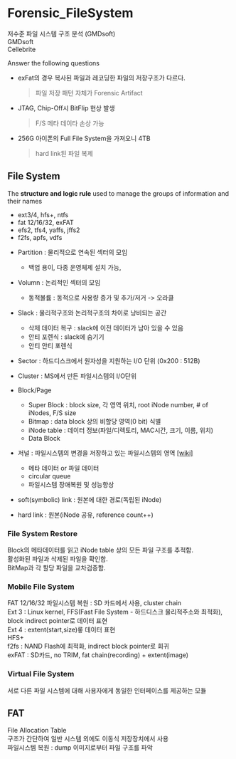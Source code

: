 # Forensic_FileSystem
저수준 파일 시스템 구조 분석 (GMDsoft) <br>
GMDsoft <br>
Cellebrite <br>

Answer the following questions <br>
- exFat의 경우 복사된 파일과 레코딩한 파일의 저장구조가 다르다.
  > 파일 저장 패턴 자체가 Forensic Artifact
- JTAG, Chip-Off시 BitFlip 현상 발생
  > F/S 메타 데이타 손상 가능
- 256G 아이폰의 Full File System을 가져오니 4TB
  > hard link된 파일 복제

## File System
The **structure and logic rule** used to manage the groups of information and their names
- ext3/4, hfs+, ntfs
- fat 12/16/32, exFAT
- efs2, tfs4, yaffs, jffs2
- f2fs, apfs, vdfs

* Partition : 물리적으로 연속된 섹터의 모임
  - 백업 용이, 다종 운영체제 설치 가능, 
* Volumn : 논리적인 섹터의 모임
  - 동적볼륨 : 동적으로 사용량 증가 및 추가/저거 -> 오라클
* Slack : 물리적구조와 논리적구조의 차이로 낭비되는 공간
  - 삭제 데이터 복구 : slack에 이전 데이터가 남아 있을 수 있음
  - 안티 포렌식 : slack에 숨기기
  - 안티 안티 포렌식

* Sector : 하드디스크에서 원자성을 지원하는 I/O 단위 (0x200 : 512B)
* Cluster : MS에서 만든 파일시스템의 I/O단위
* Block/Page
  - Super Block : block size, 각 영역 위치, root iNode number, # of iNodes, F/S size
  - Bitmap : data block 상의 비할당 영역(0 bit) 식별
  - iNode table : 데이터 정보(파일/디렉토리, MAC시간, 크기, 이름, 위치)
  - Data Block

* 저널 : 파일시스템의 변경을 저장하고 있는 파일시스템의 영역 [[wiki]](https://en.wikipedia.org/wiki/Journaling_file_system)
  - 메타 데이터 or 파일 데이터
  - circular queue
  - 파일시스템 장애복원 및 성능향상
* soft(symbolic) link : 원본에 대한 경로(독립된 iNode)
* hard link : 원본(iNode 공유, reference count++)

### File System Restore
Block의 메타데이터를 읽고 iNode table 상의 모든 파일 구조를 추적함. <br>
활성화된 파일과 삭제된 파일을 확인함. <br>
BitMap과 각 할당 파일을 교차검증함. <br>

### Mobile File System
FAT 12/16/32 파일시스템 복원 : SD 카드에서 사용, cluster chain <br> 
Ext 3 : Linux kernel, FFS(Fast File System - 하드디스크 물리적주소와 최적화), block indirect pointer로 데이터 표현 <br>
Ext 4 : extent(start,size)롷 데이터 표현 <br> 
HFS+ <br>
f2fs : NAND Flash에 최적화, indirect block pointer로 회귀 <br>
exFAT : SD카드, no TRIM, fat chain(recording) + extent(image) <br>

### Virtual File System
서로 다른 파일 시스템에 대해 사용자에게 동일한 인터페이스를 제공하는 모듈

## FAT
File Allocation Table <br>
구조가 간단하여 일반 시스템 외에도 이동식 저장장치에서 사용 <br>
파일시스템 복원 : dump 이미지로부터 파일 구조를 파악 <br>

